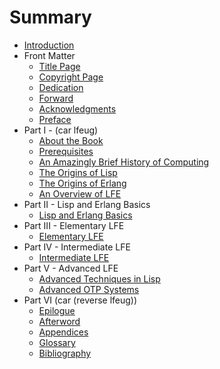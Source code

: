 # Summary

* [Introduction](README.md)
* Front Matter
   * [Title Page](fm/title-page.md)
   * [Copyright Page](fm/copyright.md)
   * [Dedication](fm/dedication.md)
   * [Forward](fm/forward.md)
   * [Acknowledgments](fm/acknowledgments.md)
   * [Preface](README.md)
* Part I - (car lfeug)
   * [About the Book](intro/about.md)
   * [Prerequisites](intro/prereq.md)
   * [An Amazingly Brief History of Computing](intro/computing-history.md)
   * [The Origins of Lisp](intro/lisp-history.md)
   * [The Origins of Erlang](intro/erlang-history.md)
   * [An Overview of LFE](intro/lfe-overview.md)
* Part II - Lisp and Erlang Basics
   * [Lisp and Erlang Basics](p1/lisp-erlang-basics.md)
* Part III - Elementary LFE
   * [Elementary LFE](p2/lfe-elemnts.md)
* Part IV - Intermediate LFE
   * [Intermediate LFE](p3/intermed-lfe.md)
* Part V - Advanced LFE
   * [Advanced Techniques in Lisp](p4/advanced-lfe.md)
   * [Advanced OTP Systems](p4/advanced-otp.md)
* Part VI (car (reverse lfeug))
   * [Epilogue](outro/epilogue.md)
   * [Afterword](outro/afterward.md)
   * [Appendices](outro/appendices.md)
   * [Glossary](outro/glossary.md)
   * [Bibliography](outro/bibliography.md)

